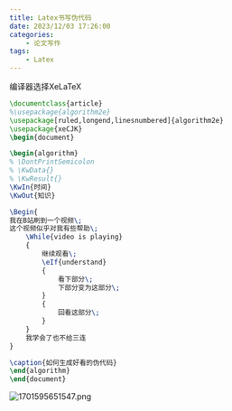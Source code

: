 ```yaml
---
title: Latex书写伪代码
date: 2023/12/03 17:26:00
categories:
    - 论文写作
tags: 
    - Latex
---
```


编译器选择XeLaTeX

```latex
\documentclass{article}
%\usepackage{algorithm2e}
\usepackage[ruled,longend,linesnumbered]{algorithm2e}
\usepackage{xeCJK}
\begin{document}

\begin{algorithm}
% \DontPrintSemicolon
% \KwData{}
% \KwResult{}
\KwIn{时间}
\KwOut{知识}

\Begin{
我在B站刷到一个视频\;
这个视频似乎对我有些帮助\;
    \While{video is playing}
    {
        继续观看\;
        \eIf{understand}
        {
            看下部分\;
            下部分变为这部分\;
        }
        {
            回看这部分\;
        }
    }
    我学会了也不给三连
}

\caption{如何生成好看的伪代码}
\end{algorithm}
\end{document}
```

![1701595651547.png](http://pic.moguw.top/i/2023/12/03/656c4a067ad0d.png)

